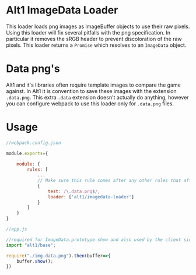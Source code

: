 # Alt1 ImageData Loader
This loader loads png images as ImageBuffer objects to use their raw pixels. Using this loader will fix several pitfalls with the png specification. In particular it removes the sRGB header to prevent discoloration of the raw pixels.
This loader returns a `Promise` which resolves to an `ImageData` object.

# Data png's
Alt1 and it's libraries often require template images to compare the game against. In Alt1 it is convention to save these images with the extension `.data.png`. This extra `.data` extension doesn't actually do anything, however you can configure webpack to use this loader only for `.data.png` files.

# Usage
```js
//webpack.config.json

module.exports={
	...
	module: {
		rules: [
			...
			// Make sure this rule comes after any other rules that affect .png files
			{
				test: /\.data.png$/,
				loader: ['alt1/imagedata-loader']
			}
		]
	}
}
```

```js
//app.js

//required for ImageData.prototype.show and also used by the client sided part of the loader
import "alt1/base";

require("./img.data.png").then(buffer=>{
	buffer.show();
})

```
